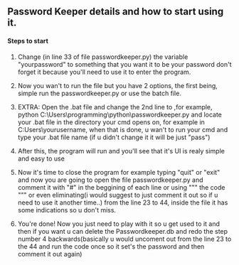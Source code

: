 ## Password Keeper details and how to start using it.
#### Steps to start

1. Change (in line 33 of file passwordkeeper.py) the variable "yourpassword" to something that you want it to be your password don't forget it because you'll need to use it to enter the program.

2. Now you wan't to run the file but you have 2 options, the first being, simple run the passwordkeeper.py or use the batch file. 

2. EXTRA:     Open the .bat file and change the 2nd line to ,for example, python C:\Users\programming\python\passwordkeeper.py and locate your .bat file in the directory your cmd opens on, for example in C:Users\yourusername, when that is done, u wan't to run your cmd and type your .bat file name (if u didn't change it it will be just "pass")

3. After this, the program will run and you'll see that it's UI is realy simple and easy to use

4. Now it's time to close the program for example typing "quit" or "exit" and now you are going to open the file passwordkeeper.py and comment it with "#" in the beggining of each line or using """ the code """ or even eliminating(i would suggest to just comment it out so if u need to use it another time..) from the line 23 to 44, inside the file it has some indications so u don't miss.

5. You're done! Now you just need to play with it so u get used to it and then if you want u can delete the Passwordkeeper.db and redo the step number 4 backwards(basically u would uncoment out from the line 23 to the 44 and run the code once so it set's the password and then comment it out again)

